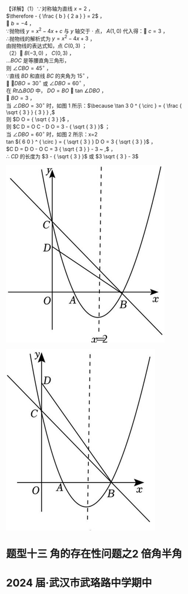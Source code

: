 【详解】（1）∵对称轴为直线 $x = 2$ ，  
$\therefore - { \frac { b } { 2 a } } = 2$ ，  
 $b = - 4$ ，  
∵抛物线 $y = x ^ { 2 } - 4 x + c$ 与 $y$ 轴交于 $\cdot$ 点， $A ( 1 , 0 )$ 代入得： $c = 3$ ，  
∴抛物线的解析式为 $y = x ^ { 2 } - 4 x + 3$ ，  
由抛物线的表达式知，点 $C ( 0 { , } 3 )$ ；  
（2） $B ( - 3 , 0 )$ ， $C ( 0 { , } 3 )$ ，  
$. . . B O C$ 是等腰直角三角形，  
则 $\angle C B O = 4 5 ^ { \circ }$ ，  
∵直线 $B D$ 和直线 $B C$ 的夹角为 $1 5 ^ { \circ } { }$ ，  
 $\angle D B O = 3 0 ^ { \circ }$ 或 $\angle D B O = 6 0 ^ { \circ }$ ，  
在 $R t \triangle B O D$ 中， $D O = B O$  tan $\angle D B O$ ，  
 $B O = 3$ ，  
当 $\angle D B O = 3 0 ^ { \circ }$ 时，如图 1 所示：$\because \tan 3 0 ^ { \circ } = { \frac { \sqrt { 3 } } { 3 } } ,$   
则 $D O = { \sqrt { 3 } }$ ，  
则 $C D = O C - D O = 3 - { \sqrt { 3 } }$ ；  
当 $\angle D B O = 6 0 ^ { \circ }$ 时，如图 2 所示：x=2  
tan ${ 6 0 } ^ { \circ } = { \sqrt { 3 } } D O = 3 { \sqrt { 3 } }$ ，  
$C D = D O - O C = 3 { \sqrt { 3 } } - 3 ~ ,$ ，  
∴ $C D$ 的长度为 $3 - { \sqrt { 3 } }$ 或 $3 \sqrt { 3 } - 3$

![](<../../qs_image_DB/专题3-2_一网打尽14类·二次函数的存在性问题（解析版）_/e339cabceab6b26b8fedea747d2eb0beacce810b53495c09df7bb9c7bd59b6b2.jpg>)

![](<../../qs_image_DB/专题3-2_一网打尽14类·二次函数的存在性问题（解析版）_/1e0ff5f255f60d698c3882b468c18deb251b69976519c683beb42778895b93d9.jpg>)

# 题型十三 角的存在性问题之2 倍角半角

# 2024 届·武汉市武珞路中学期中
